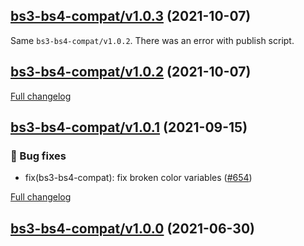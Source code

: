## [bs3-bs4-compat/v1.0.3](https://github.com/liferay/liferay-frontend-projects/tree/bs3-bs4-compat/v1.0.3) (2021-10-07)

Same `bs3-bs4-compat/v1.0.2`. There was an error with publish script.

## [bs3-bs4-compat/v1.0.2](https://github.com/liferay/liferay-frontend-projects/tree/bs3-bs4-compat/v1.0.2) (2021-10-07)

[Full changelog](https://github.com/liferay/liferay-frontend-projects/compare/bs3-bs4-compat/v1.0.1...bs3-bs4-compat/v1.0.2)

## [bs3-bs4-compat/v1.0.1](https://github.com/liferay/liferay-frontend-projects/tree/bs3-bs4-compat/v1.0.1) (2021-09-15)

### :wrench: Bug fixes

-   fix(bs3-bs4-compat): fix broken color variables ([\#654](https://github.com/liferay/liferay-frontend-projects/pull/654))

[Full changelog](https://github.com/liferay/liferay-frontend-projects/compare/bs3-bs4-compat/v1.0.0...bs3-bs4-compat/v1.0.1)

## [bs3-bs4-compat/v1.0.0](https://github.com/liferay/liferay-frontend-projects/tree/bs3-bs4-compat/v1.0.0) (2021-06-30)

